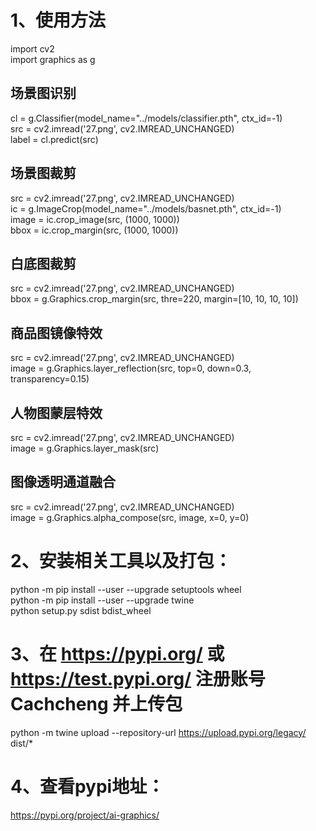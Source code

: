 # 1、使用方法
import cv2  
import graphics as g

## 场景图识别
cl = g.Classifier(model_name="../models/classifier.pth", ctx_id=-1)  
src = cv2.imread('27.png', cv2.IMREAD_UNCHANGED)  
label = cl.predict(src)

## 场景图裁剪
src = cv2.imread('27.png', cv2.IMREAD_UNCHANGED)  
ic = g.ImageCrop(model_name="../models/basnet.pth", ctx_id=-1)  
image = ic.crop_image(src, (1000, 1000))  
bbox = ic.crop_margin(src, (1000, 1000))  

## 白底图裁剪
src = cv2.imread('27.png', cv2.IMREAD_UNCHANGED)  
bbox = g.Graphics.crop_margin(src, thre=220, margin=[10, 10, 10, 10])

## 商品图镜像特效
src = cv2.imread('27.png', cv2.IMREAD_UNCHANGED)  
image = g.Graphics.layer_reflection(src, top=0, down=0.3, transparency=0.15)

## 人物图蒙层特效
src = cv2.imread('27.png', cv2.IMREAD_UNCHANGED)  
image = g.Graphics.layer_mask(src)

## 图像透明通道融合
src = cv2.imread('27.png', cv2.IMREAD_UNCHANGED)  
image = g.Graphics.alpha_compose(src, image, x=0, y=0)

        
# 2、安装相关工具以及打包：
python -m pip install --user --upgrade setuptools wheel  
python -m pip install --user --upgrade twine  
python setup.py sdist bdist_wheel

# 3、在 https://pypi.org/ 或 https://test.pypi.org/ 注册账号 Cachcheng 并上传包
python -m twine upload --repository-url https://upload.pypi.org/legacy/ dist/*

# 4、查看pypi地址：
https://pypi.org/project/ai-graphics/
